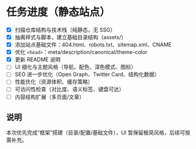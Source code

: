 # 任务进度（静态站点）

- [x] 扫描仓库结构与技术栈（纯静态，无 SSG）
- [x] 抽离样式与脚本，建立基础目录结构（assets/）
- [x] 添加站点基础文件：404.html、robots.txt、sitemap.xml、CNAME
- [x] 优化 `<head>`：meta/description/canonical/theme-color
- [x] 更新 README 说明
- [ ] UI 细化与主题风格（导航、配色、深色模式、图标）
- [ ] SEO 进一步优化（Open Graph、Twitter Card、结构化数据）
- [ ] 性能优化（资源体积、缓存策略）
- [ ] 可访问性检查（对比度、语义标签、键盘可达）
- [ ] 内容结构扩展（多页面/文章）

## 说明
本次优先完成“框架”搭建（目录/配置/基础文件），UI 暂保留极简风格，后续可按需补充。

